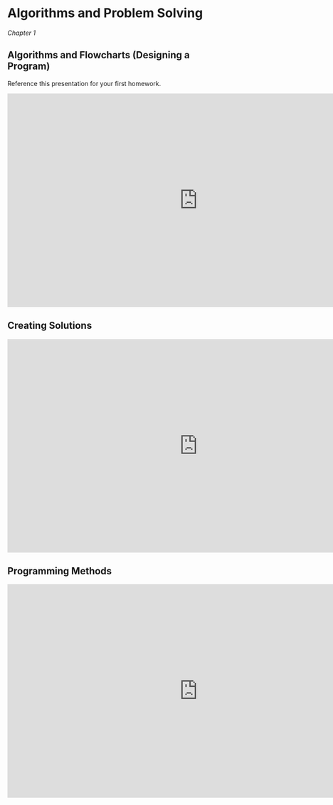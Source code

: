 Algorithms and Problem Solving
==============================

*Chapter 1*

Algorithms and Flowcharts (Designing a Program)
-----------------------------------------------

Reference this presentation for your first homework.

<div class="youtube">
<div><iframe width="853" height="480" src="https://www.youtube-nocookie.com/embed/q63KRVnK5To?rel=0&amp;showinfo=0" frameborder="0" gesture="media" allow="encrypted-media" allowfullscreen="allowfullscreen"></iframe></div>
</div>

Creating Solutions
------------------

<div class="youtube">
<div><iframe width="853" height="480" src="https://www.youtube-nocookie.com/embed/oBDncytnVP4?rel=0&amp;showinfo=0" frameborder="0" allow="accelerometer; autoplay; encrypted-media; gyroscope; picture-in-picture" allowfullscreen="allowfullscreen"></iframe></div>
</div>

Programming Methods
-------------------

<div class="youtube">
<div><iframe width="853" height="480" src="https://www.youtube-nocookie.com/embed/ZJLURiDaokQ?rel=0&amp;showinfo=0" frameborder="0" allow="accelerometer; autoplay; encrypted-media; gyroscope; picture-in-picture" allowfullscreen="allowfullscreen"></iframe></div>
</div>
